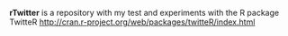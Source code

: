 **rTwitter** is a repository with my test and experiments with the R package TwitteR
http://cran.r-project.org/web/packages/twitteR/index.html

